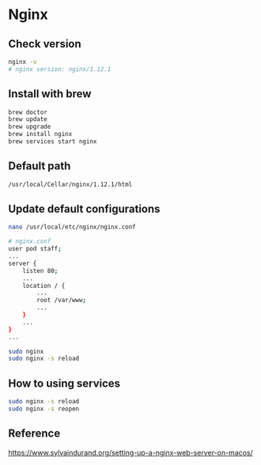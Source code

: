 # Nginx

## Check version

```bash
nginx -v
# nginx version: nginx/1.12.1
```

## Install with brew

```bash
brew doctor
brew update
brew upgrade
brew install nginx
brew services start nginx
```

## Default path

```bash
/usr/local/Cellar/nginx/1.12.1/html
```

## Update default configurations

```bash
nano /usr/local/etc/nginx/nginx.conf

# nginx.conf
user pod staff;
...
server {
    listen 80;
    ...
    location / {
        ...
        root /var/www;
        ...
    }
    ...
}
...

sudo nginx
sudo nginx -s reload
```

## How to using services

```bash
sudo nginx -s reload
sudo nginx -s reopen
```

## Reference

<https://www.sylvaindurand.org/setting-up-a-nginx-web-server-on-macos/>
